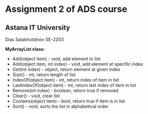 # Assignment 2 of ADS course
## Astana IT University
Dias Salakhutdinov SE-2203

**MyArrayList class:**
- Add(object item) - void, add element to list
- Add(object item, int index) - void, add element at specific index
- Get(int index) - object, return element at given index
- Size() - int, return length of list
- IndexOf(object item) - int, return index of item in list
- LastIndexOf(object item) - int, return last index of item in list
- Remove(int index) - boolean, return true if removed
- Clear() - void, clear list
- Contains(object item) - bool, return true if item is in list
- Sort() - void, sorts the list in alphabetical order
